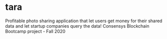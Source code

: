 # tara
Profitable photo sharing application that let users get money for their shared data and let startup companies query the data! Consensys Blockchain Bootcamp project - Fall 2020
